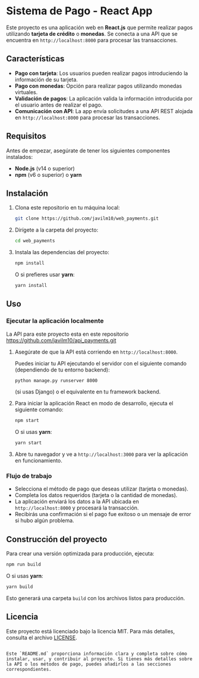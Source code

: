 # Sistema de Pago - React App

Este proyecto es una aplicación web en **React.js** que permite realizar pagos utilizando **tarjeta de crédito** o **monedas**. Se conecta a una API que se encuentra en `http://localhost:8000` para procesar las transacciones.

## Características

- **Pago con tarjeta**: Los usuarios pueden realizar pagos introduciendo la información de su tarjeta.
- **Pago con monedas**: Opción para realizar pagos utilizando monedas virtuales.
- **Validación de pagos**: La aplicación valida la información introducida por el usuario antes de realizar el pago.
- **Comunicación con API**: La app envía solicitudes a una API REST alojada en `http://localhost:8000` para procesar las transacciones.

## Requisitos

Antes de empezar, asegúrate de tener los siguientes componentes instalados:

- **Node.js** (v14 o superior)
- **npm** (v6 o superior) o **yarn**

## Instalación

1. Clona este repositorio en tu máquina local:

   ```bash
   git clone https://github.com/javilm10/web_payments.git
   ```

2. Dirígete a la carpeta del proyecto:

   ```bash
   cd web_payments
   ```

3. Instala las dependencias del proyecto:

   ```bash
   npm install
   ```

   O si prefieres usar **yarn**:

   ```bash
   yarn install
   ```

## Uso

### Ejecutar la aplicación localmente
La API para este proyecto esta en este repositorio https://github.com/javilm10/api_payments.git
1. Asegúrate de que la API está corriendo en `http://localhost:8000`.
   
   Puedes iniciar tu API ejecutando el servidor con el siguiente comando (dependiendo de tu entorno backend):
   
   ```bash
   python manage.py runserver 8000
   ```
   (si usas Django) o el equivalente en tu framework backend.

2. Para iniciar la aplicación React en modo de desarrollo, ejecuta el siguiente comando:

   ```bash
   npm start
   ```

   O si usas **yarn**:

   ```bash
   yarn start
   ```

3. Abre tu navegador y ve a `http://localhost:3000` para ver la aplicación en funcionamiento.

### Flujo de trabajo

- Selecciona el método de pago que deseas utilizar (tarjeta o monedas).
- Completa los datos requeridos (tarjeta o la cantidad de monedas).
- La aplicación enviará los datos a la API ubicada en `http://localhost:8000` y procesará la transacción.
- Recibirás una confirmación si el pago fue exitoso o un mensaje de error si hubo algún problema.

## Construcción del proyecto

Para crear una versión optimizada para producción, ejecuta:

```bash
npm run build
```

O si usas **yarn**:

```bash
yarn build
```

Esto generará una carpeta `build` con los archivos listos para producción.

## Licencia

Este proyecto está licenciado bajo la licencia MIT. Para más detalles, consulta el archivo [LICENSE](LICENSE).
```

Este `README.md` proporciona información clara y completa sobre cómo instalar, usar, y contribuir al proyecto. Si tienes más detalles sobre la API o los métodos de pago, puedes añadirlos a las secciones correspondientes.